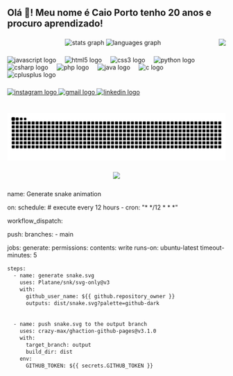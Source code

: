 <h2 align="left">Olá 👋! Meu nome é Caio Porto tenho 20 anos e procuro aprendizado!</h2>

###

<img align="right" height="150" src="https://cdn-wcsm.alura.com.br/2025/04/imagem1-46.gif"  />

###

<div align="center">
  <img src="https://github-readme-stats.vercel.app/api?username=PortoCya&hide_title=false&hide_rank=false&show_icons=true&include_all_commits=true&count_private=true&disable_animations=false&theme=dracula&locale=en&hide_border=false&order=1" height="150" alt="stats graph"  />
  <img src="https://github-readme-stats.vercel.app/api/top-langs?username=PortoCya&locale=pt-br&hide_title=false&layout=compact&card_width=320&langs_count=5&theme=dracula&hide_border=false&order=2" height="150" alt="languages graph"  />
</div>

###

<div align="left">
  <img src="https://cdn.jsdelivr.net/gh/devicons/devicon/icons/javascript/javascript-original.svg" height="30" alt="javascript logo"  />
  <img width="12" />
  <img src="https://cdn.jsdelivr.net/gh/devicons/devicon/icons/html5/html5-original.svg" height="30" alt="html5 logo"  />
  <img width="12" />
  <img src="https://cdn.jsdelivr.net/gh/devicons/devicon/icons/css3/css3-original.svg" height="30" alt="css3 logo"  />
  <img width="12" />
  <img src="https://cdn.jsdelivr.net/gh/devicons/devicon/icons/python/python-original.svg" height="30" alt="python logo"  />
  <img width="12" />
  <img src="https://cdn.jsdelivr.net/gh/devicons/devicon/icons/csharp/csharp-original.svg" height="30" alt="csharp logo"  />
  <img width="12" />
  <img src="https://cdn.jsdelivr.net/gh/devicons/devicon/icons/php/php-original.svg" height="30" alt="php logo"  />
  <img width="12" />
  <img src="https://cdn.jsdelivr.net/gh/devicons/devicon/icons/java/java-original.svg" height="30" alt="java logo"  />
  <img width="12" />
  <img src="https://cdn.jsdelivr.net/gh/devicons/devicon/icons/c/c-original.svg" height="30" alt="c logo"  />
  <img width="12" />
  <img src="https://cdn.jsdelivr.net/gh/devicons/devicon/icons/cplusplus/cplusplus-original.svg" height="30" alt="cplusplus logo"  />
</div>

###

<div align="left">
  <a href="https://www.instagram.com/p0rtocaio" target="_blank">
    <img src="https://img.shields.io/static/v1?message=Instagram&logo=instagram&label=&color=E4405F&logoColor=white&labelColor=&style=for-the-badge" height="35" alt="instagram logo"  />
  </a>
  <a href="caioportocontato@gmail.com" target="_blank">
    <img src="https://img.shields.io/static/v1?message=Gmail&logo=gmail&label=&color=D14836&logoColor=white&labelColor=&style=for-the-badge" height="35" alt="gmail logo"  />
  </a>
  <a href="https://www.linkedin.com/in/caio-porto-06b84632a" target="_blank">
    <img src="https://img.shields.io/static/v1?message=LinkedIn&logo=linkedin&label=&color=0077B5&logoColor=white&labelColor=&style=for-the-badge" height="35" alt="linkedin logo"  />
  </a>
</div>

###

<br clear="both">

<img src="https://raw.githubusercontent.com/PortoCya/PortoCya/output/snake.svg" alt="Snake animation" />

###

<div align="center">
  <img src="https://visitor-badge.laobi.icu/badge?page_id=PortoCya.PortoCya&"  />
</div>

###

name: Generate snake animation

on:
  schedule: # execute every 12 hours
    - cron: "* */12 * * *"

  workflow_dispatch:

  push:
    branches:
    - main

jobs:
  generate:
    permissions:
      contents: write
    runs-on: ubuntu-latest
    timeout-minutes: 5

    steps:
      - name: generate snake.svg
        uses: Platane/snk/svg-only@v3
        with:
          github_user_name: ${{ github.repository_owner }}
          outputs: dist/snake.svg?palette=github-dark


      - name: push snake.svg to the output branch
        uses: crazy-max/ghaction-github-pages@v3.1.0
        with:
          target_branch: output
          build_dir: dist
        env:
          GITHUB_TOKEN: ${{ secrets.GITHUB_TOKEN }}

